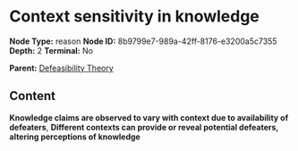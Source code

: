 # Context sensitivity in knowledge

**Node Type:** reason
**Node ID:** 8b9799e7-989a-42ff-8176-e3200a5c7355
**Depth:** 2
**Terminal:** No

**Parent:** [Defeasibility Theory](defeasibility-theory.md)

## Content

**Knowledge claims are observed to vary with context due to availability of defeaters**, **Different contexts can provide or reveal potential defeaters, altering perceptions of knowledge**
